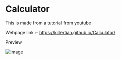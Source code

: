 # Calculator

This is made from a tutorial from youtube 

Webpage link :- https://killertian.github.io/Calculator/

Preview

![image](https://user-images.githubusercontent.com/77867638/198695472-9c0da9a9-0208-481a-90eb-dd04a142a532.png)
